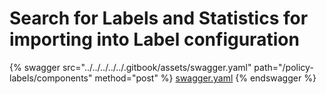 # Search for Labels and Statistics for importing into Label configuration

{% swagger src="../../../../../.gitbook/assets/swagger.yaml" path="/policy-labels/components" method="post" %}
[swagger.yaml](../../../../../.gitbook/assets/swagger.yaml)
{% endswagger %}

